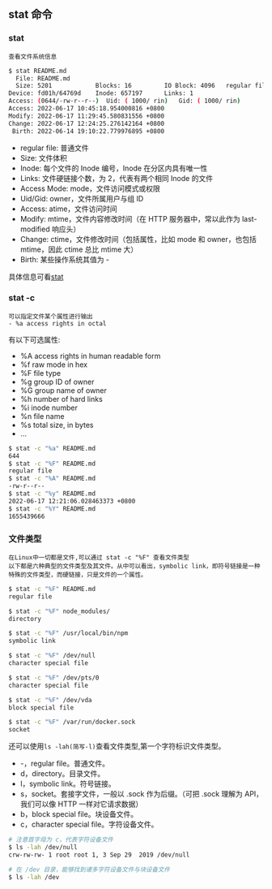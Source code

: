 ## stat 命令

### stat

    查看文件系统信息

```Bash
$ stat README.md
  File: README.md
  Size: 5201            Blocks: 16         IO Block: 4096   regular file
Device: fd01h/64769d    Inode: 657197      Links: 1
Access: (0644/-rw-r--r--)  Uid: ( 1000/ rin)   Gid: ( 1000/ rin)
Access: 2022-06-17 10:45:18.954000816 +0800
Modify: 2022-06-17 11:29:45.580831556 +0800
Change: 2022-06-17 12:24:25.276142164 +0800
 Birth: 2022-06-14 19:10:22.779976895 +0800
```

- regular file: 普通文件
- Size: 文件体积
- Inode: 每个文件的 Inode 编号，Inode 在分区内具有唯一性
- Links: 文件硬链接个数，为 2，代表有两个相同 Inode 的文件
- Access Mode: mode，文件访问模式或权限
- Uid/Gid: owner，文件所属用户与组 ID
- Access: atime，文件访问时间
- Modify: mtime，文件内容修改时间（在 HTTP 服务器中，常以此作为 last-modified 响应头）
- Change: ctime，文件修改时间（包括属性，比如 mode 和 owner，也包括 mtime，因此 ctime 总比 mtime 大）
- Birth: 某些操作系统其值为 -

具体信息可看[stat](https://www.man7.org/linux/man-pages/man2/stat.2.html#DESCRIPTION)

### stat -c

    可以指定文件某个属性进行输出
    - %a access rights in octal

有以下可选属性:

- %A access rights in human readable form
- %f raw mode in hex
- %F file type
- %g group ID of owner
- %G group name of owner
- %h number of hard links
- %i inode number
- %n file name
- %s total size, in bytes
- …

```Bash
$ stat -c "%a" README.md
644
$ stat -c "%F" README.md
regular file
$ stat -c "%A" README.md
-rw-r--r--
$ stat -c "%y" README.md
2022-06-17 12:21:06.028463373 +0800
$ stat -c "%Y" README.md
1655439666
```

### 文件类型

    在Linux中一切都是文件,可以通过 stat -c "%F" 查看文件类型
    以下都是六种典型的文件类型及其文件。从中可以看出，symbolic link，即符号链接是一种特殊的文件类型，而硬链接，只是文件的一个属性。

```Bash
$ stat -c "%F" README.md
regular file

$ stat -c "%F" node_modules/
directory

$ stat -c "%F" /usr/local/bin/npm
symbolic link

$ stat -c "%F" /dev/null
character special file

$ stat -c "%F" /dev/pts/0
character special file

$ stat -c "%F" /dev/vda
block special file

$ stat -c "%F" /var/run/docker.sock
socket
```

还可以使用`ls -lah(简写-l)`查看文件类型,第一个字符标识文件类型。

- -，regular file。普通文件。
- d，directory。目录文件。
- l，symbolic link。符号链接。
- s，socket。套接字文件，一般以 .sock 作为后缀。（可把 .sock 理解为 API，我们可以像 HTTP 一样对它请求数据）
- b，block special file。块设备文件。
- c，character special file。字符设备文件。

```Bash
# 注意首字母为 c，代表字符设备文件
$ ls -lah /dev/null
crw-rw-rw- 1 root root 1, 3 Sep 29  2019 /dev/null

# 在 /dev 目录，能够找到诸多字符设备文件与块设备文件
$ ls -lah /dev
```
